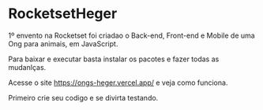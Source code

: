 # RocketsetHeger

1º envento na Rocketset foi criadao o Back-end, Front-end e Mobile de uma Ong para animais, em JavaScript.

Para baixar e executar basta instalar os pacotes e fazer todas as mudanlças. 

Acesse o site https://ongs-heger.vercel.app/ e veja como funciona.

Primeiro crie seu codigo e se divirta testando.
